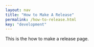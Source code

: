 ```yaml
---
layout: nav
title: "How to Make A Release"
permalink: /how-to-release.html
key: "development"
---
```


This is the how to make a release page.